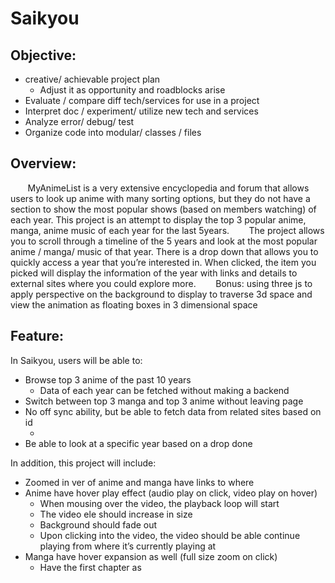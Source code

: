 # Saikyou


## Objective: ##


* creative/ achievable project plan
    * Adjust it as opportunity and roadblocks arise
* Evaluate / compare diff tech/services for use in a project
* Interpret doc / experiment/ utilize new tech and services
* Analyze error/ debug/ test
* Organize code into modular/ classes / files

## Overview: ##


&nbsp;&nbsp;&nbsp;&nbsp;&nbsp;&nbsp; MyAnimeList is a very extensive encyclopedia and forum that allows users to look up anime with many sorting options, but they do not have a section to show the most popular shows (based on members watching) of each year. This project is an attempt to display the top 3 popular anime, manga, anime music of each year for the last 5years.
&nbsp;&nbsp;&nbsp;&nbsp;&nbsp;&nbsp; The project allows you to scroll through a timeline of the 5 years and look at the most popular anime / manga/ music of that year. There is a drop down that allows you to quickly access a year that you’re interested in. When clicked, the item you picked will display the information of the year with links and details to external sites where you could explore more.
&nbsp;&nbsp;&nbsp;&nbsp;&nbsp;&nbsp; Bonus: using three js to apply perspective on the background to display to traverse 3d space and view the animation as floating boxes in 3 dimensional space

## Feature: ##


In Saikyou, users will be able to:
- Browse top 3 anime of the past 10 years
	- Data of each year can be fetched without making a backend
- Switch between top 3 manga and top 3 anime without leaving page
- No off sync ability, but be able to fetch data from related sites based on id
	- <Be able to sync off of MyAnimeList using fetch>
- Be able to look at a specific year based on a drop done

In addition, this project will include:
- Zoomed in ver of anime and manga have links to where
- Anime have hover play effect (audio play on click, video play on hover)
	- When mousing over the video, the playback loop will start
	- The video ele should increase in size
	- Background should fade out
	- Upon clicking into the video, the video should be able continue playing from where it’s currently playing at
- Manga have hover expansion as well (full size zoom on click)
	- Have the first chapter as
